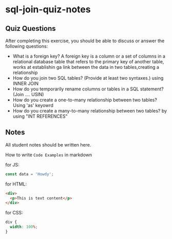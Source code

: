 # sql-join-quiz-notes

## Quiz Questions

After completing this exercise, you should be able to discuss or answer the following questions:

- What is a foreign key?
  A foreign key is a column or a set of columns in a relational database table that
  refers to the primary key of another table, works at establishin ga link between the data in two tables,creating a relationship
- How do you join two SQL tables? (Provide at least two syntaxes.)
  using INNER JOIN
- How do you temporarily rename columns or tables in a SQL statement?
  (Join .... USIN)
- How do you create a one-to-many relationship between two tables?
  Using 'as' keyowrd
- How do you create a many-to-many relationship between two tables?
  by using "INT REFERENCES"

## Notes

All student notes should be written here.

How to write `Code Examples` in markdown

for JS:

```javascript
const data = 'Howdy';
```

for HTML:

```html
<div>
  <p>This is text content</p>
</div>
```

for CSS:

```css
div {
  width: 100%;
}
```
